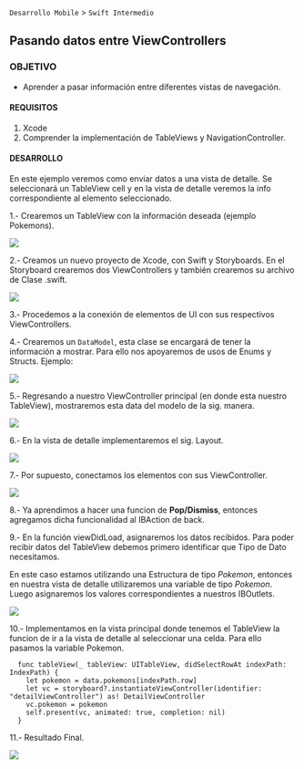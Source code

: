 
`Desarrollo Mobile` > `Swift Intermedio` 

## Pasando datos entre ViewControllers

### OBJETIVO

- Aprender a pasar información entre diferentes vistas de navegación.

#### REQUISITOS

1. Xcode
2. Comprender la implementación de TableViews y NavigationController.

#### DESARROLLO

En este ejemplo veremos como enviar datos a una vista de detalle. Se seleccionará un TableView cell y en la vista de detalle veremos la info correspondiente al elemento seleccionado.

1.- Crearemos un TableView con la información deseada (ejemplo Pokemons).

![](0.png)

2.- Creamos un nuevo proyecto de Xcode, con Swift y Storyboards. En el Storyboard crearemos dos ViewControllers y también crearemos su archivo de Clase .swift.

![](1.png)

3.- Procedemos a la conexión de elementos de UI con sus respectivos ViewControllers.

4.- Crearemos un `DataModel`, esta clase se encargará de tener la información a mostrar.
Para ello nos apoyaremos de usos de Enums y Structs. Ejemplo:

![](2.png)

5.- Regresando a nuestro ViewController principal (en donde esta nuestro TableView), mostraremos esta data del modelo de la sig. manera.

![](3.png)

6.- En la vista de detalle implementaremos el sig. Layout. 

![](4.png)

7.- Por supuesto, conectamos los elementos con sus ViewController.

![](5.png)

8.- Ya aprendimos a hacer una funcion de **Pop/Dismiss**, entonces agregamos dicha funcionalidad al IBAction de back.

9.- En la función viewDidLoad, asignaremos los datos recibidos. Para poder recibir datos del TableView debemos primero identificar que Tipo de Dato necesitamos.

En este caso estamos utilizando una Estructura de tipo *Pokemon*, entonces en nuestra vista de detalle utilizaremos una variable de tipo *Pokemon*. Luego asignaremos los valores correspondientes a nuestros IBOutlets.

![](6.png)

10.- Implementamos en la vista principal donde tenemos el TableView la funcion de ir a la vista de detalle al seleccionar una celda. Para ello pasamos la variable Pokemon.

```
  func tableView(_ tableView: UITableView, didSelectRowAt indexPath: IndexPath) {
    let pokemon = data.pokemons[indexPath.row]
    let vc = storyboard?.instantiateViewController(identifier: "detailViewController") as! DetailViewController
    vc.pokemon = pokemon
    self.present(vc, animated: true, completion: nil)
  }
```

11.- Resultado Final.

![](1.gif)









